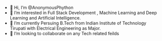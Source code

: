 - 👋 Hi, I’m @AnonymousPhython
- 👀 I’m interested in Full Stack Development , Machine Learning and Deep Learning and Artificial Intelligence.
- 🌱 I’m currently Persuing B.Tech from Indian Institute of Technology Tirupati with Electrical Engineering as Major.
- 💞️ I’m looking to collaborate on any Tech related feilds

<!---
AnonymousPhython/AnonymousPhython is a ✨ special ✨ repository because its `README.md` (this file) appears on your GitHub profile.
You can click the Preview link to take a look at your changes.
--->
